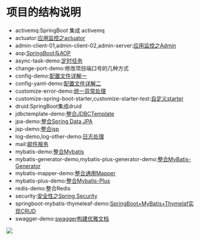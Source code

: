 # 项目的结构说明

- activemq:SpringBoot 集成 activemq
- actuator:[应用监控之actuator](https://blog.csdn.net/weixin_39759846/article/details/96963170)
- admin-client-01,admin-client-02,admin-server:[应用监控之Admin](https://blog.csdn.net/weixin_39759846/article/details/100535330)
- aop:[SpringBoot与AOP](https://blog.csdn.net/weixin_39759846/article/details/102564614)
- async-task-demo:[定时任务](https://blog.csdn.net/weixin_39759846/article/details/93481921)
- change-port-demo:修改项目端口号的几种方式
- config-demo:[配置文件详解一](https://blog.csdn.net/weixin_39759846/article/details/90172619)
- config-yaml-demo:[配置文件详解二](https://blog.csdn.net/weixin_39759846/article/details/90201239)
- customize-error-demo:[统一异常处理](https://blog.csdn.net/weixin_39759846/article/details/91043025)
- customize-spring-boot-starter,customize-starter-test:[自定义starter](https://blog.csdn.net/weixin_39759846/article/details/93032658)
- druid:SpringBoot集成druid
- jdbctemplate-demo:[整合JDBCTemplate](https://blog.csdn.net/weixin_39759846/article/details/90234471)
- jpa-demo:[整合Spring Data JPA](https://blog.csdn.net/weixin_39759846/article/details/90474774)
- jsp-demo:[整合jsp](https://blog.csdn.net/weixin_39759846/article/details/90710987)
- log-demo,log-other-demo:[日志处理](https://blog.csdn.net/weixin_39759846/category_9289602.html)
- mail:[邮件服务](https://blog.csdn.net/weixin_39759846/article/details/94428903)
- mybatis-demo:[整合Mybatis](https://blog.csdn.net/weixin_39759846/article/details/90237202)
- mybatis-generator-demo,mybatis-plus-generator-demo:[整合MyBatis-Generator](https://blog.csdn.net/weixin_39759846/article/details/90375445)
- mybatis-mapper-demo:[整合通用Mapper](https://blog.csdn.net/weixin_39759846/article/details/90268123)
- mybatis-plus-demo:[整合Mybatis-Plus](https://blog.csdn.net/weixin_39759846/article/details/90289989)
- redis-demo:整合Redis
- security:[安全性之Spring Security](https://blog.csdn.net/weixin_39759846/article/details/99545274)
- springboot-mybatis-thymeleaf-demo:[SpringBoot+MyBatis+Thymelaf实现CRUD](https://blog.csdn.net/weixin_39759846/article/details/90636990)
- swagger-demo:[swagger构建优雅文档](https://blog.csdn.net/weixin_39759846/article/details/91488926)

![](https://img2018.cnblogs.com/blog/1183871/201906/1183871-20190612083346009-1883407028.png)